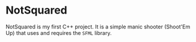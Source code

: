# NotSquared
NotSquared is my first C++ project.
It is a simple manic shooter (Shoot'Em Up) that uses and requires the `SFML` library.
